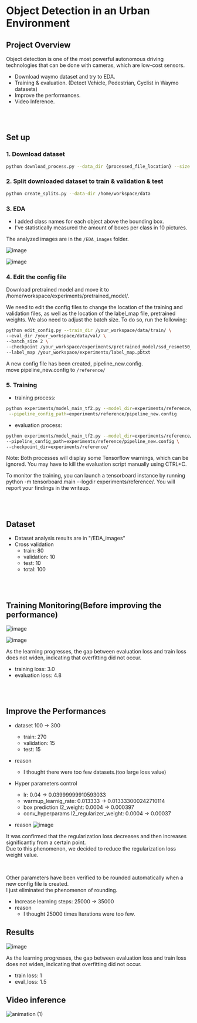 # Object Detection in an Urban Environment

## Project Overview
Object detection is one of the most powerful autonomous driving technologies that can be done with cameras, which are low-cost sensors.

- Download waymo dataset and try to EDA.  
- Training & evaluation. (Detect Vehicle, Pedestrian, Cyclist in Waymo datasets)  
- Improve the performances.
- Video Inference.

<br><br>

## Set up
### 1. Download dataset

```sh
python download_process.py --data_dir {processed_file_location} --size {number of files you want to download}
```

### 2. Split downloaded dataset to train & validation & test

```sh
python create_splits.py --data-dir /home/workspace/data
```

### 3. EDA

- I added class names for each object above the bounding box.
- I've statistically measured the amount of boxes per class in 10 pictures.

The analyzed images are in the `/EDA_images` folder.

![image](https://user-images.githubusercontent.com/54730375/210509597-66d91e1d-8dc8-4cb3-8781-ac6ad6427ca1.png)

![image](https://user-images.githubusercontent.com/54730375/210510226-d0ce4867-f918-4280-ba00-88b4d3f77e06.png)  

### 4. Edit the config file

 Download pretrained model and move it to /home/workspace/experiments/pretrained_model/.

We need to edit the config files to change the location of the training and validation files, as well as the location of the label_map file, pretrained weights. We also need to adjust the batch size. To do so, run the following:

```sh
python edit_config.py --train_dir /your_workspace/data/train/ \
--eval_dir /your_workspace/data/val/ \
--batch_size 2 \
--checkpoint /your_workspace/experiments/pretrained_model/ssd_resnet50_v1_fpn_640x640_coco17_tpu-8/checkpoint/ckpt-0 \
--label_map /your_workspace/experiments/label_map.pbtxt
```
A new config file has been created, pipeline_new.config.  
move pipeline_new.config to `/reference/`


### 5. Training
- training process:
```sh
python experiments/model_main_tf2.py --model_dir=experiments/reference/ \
 --pipeline_config_path=experiments/reference/pipeline_new.config
```

- evaluation process:
```sh
python experiments/model_main_tf2.py --model_dir=experiments/reference/ \
--pipeline_config_path=experiments/reference/pipeline_new.config \
--checkpoint_dir=experiments/reference/
```

Note: Both processes will display some Tensorflow warnings, which can be ignored. You may have to kill the evaluation script manually using CTRL+C.

To monitor the training, you can launch a tensorboard instance by running python -m tensorboard.main --logdir experiments/reference/. You will report your findings in the writeup.

<br><br>

## Dataset
- Dataset analysis results are in "/EDA_images"
- Cross validation
  - train: 80
  - validation: 10
  - test: 10
  - total: 100


<br><br>

## Training Monitoring(Before improving the performance)

![image](https://user-images.githubusercontent.com/54730375/210224751-16721b2a-5fa7-479a-ae7c-98f3e0b283f2.png)

![image](https://user-images.githubusercontent.com/54730375/210224803-c3679e9e-fd7a-465f-ae89-9a9efa5b1f22.png)

As the learning progresses, the gap between evaluation loss and train loss does not widen, indicating that overfitting did not occur.

- training loss: 3.0
- evaluation loss: 4.8


<br><br>

## Improve the Performances
- dataset 100 -> 300
  - train: 270
  - validation: 15
  - test: 15
- reason
  - I thought there were too few datasets.(too large loss value)

- Hyper parameters control
  - lr: 0.04 -> 0.03999999910593033
  - warmup_learnig_rate: 0.013333 -> 0.013333000242710114
  - box prediction l2_weight: 0.0004 -> 0.000397
  - conv_hyperparams l2_regularizer_weight: 0.0004 -> 0.00037
  
- reason
![image](https://user-images.githubusercontent.com/54730375/210499957-d85d314c-7994-4d69-9acc-1e5b54dc7517.png)

It was confirmed that the regularization loss decreases and then increases significantly from a certain point.  
Due to this phenomenon, we decided to reduce the regularization loss weight value.  

<br>

Other parameters have been verified to be rounded automatically when a new config file is created.  
I just eliminated the phenomenon of rounding.  

- Increase learning steps: 25000 -> 35000
- reason  
  - I thought 25000 times Iterations were too few.

## Results

![image](https://user-images.githubusercontent.com/54730375/210225352-cfcd5583-8244-48a4-8afe-06ca9b1bdc63.png)

As the learning progresses, the gap between evaluation loss and train loss does not widen, indicating that overfitting did not occur.  

- train loss: 1
- eval_loss: 1.5

## Video inference
![animation (1)](https://user-images.githubusercontent.com/54730375/210226556-462f86f1-61d5-485a-bd23-4df002e03e10.gif)
